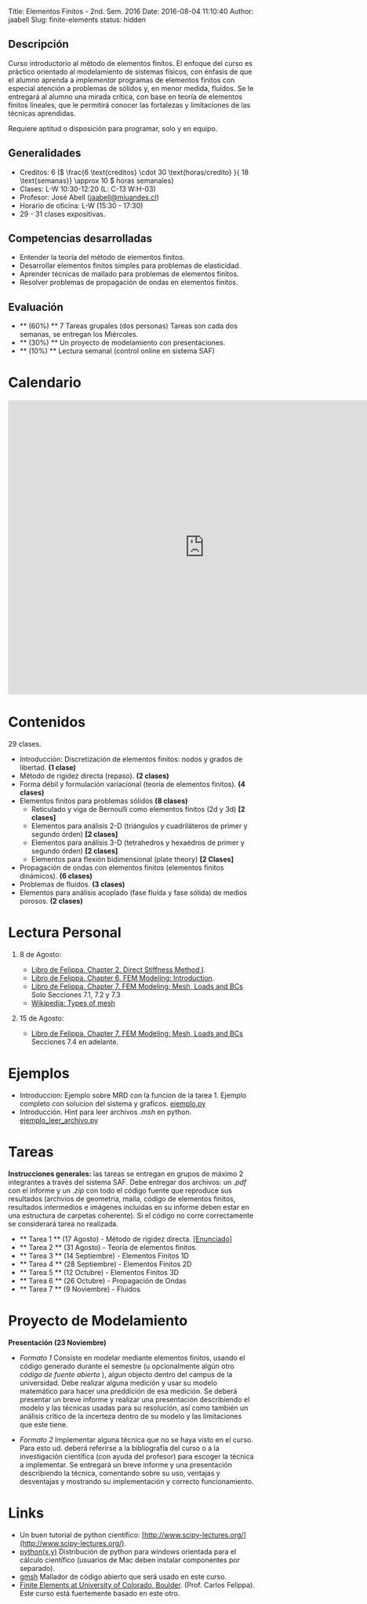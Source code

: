 Title: Elementos Finitos - 2nd. Sem. 2016
Date: 2016-08-04 11:10:40
Author: jaabell
Slug: finite-elements
status: hidden

## Descripción

Curso introductorio al método de elementos finítos. El enfoque del curso es práctico orientado al modelamiento de sistemas físicos, con énfasis de que el alumno aprenda a *implementar* programas de elementos finitos con especial atención a problemas de sólidos y, en menor medida, fluídos. Se le entregará al alumno una mirada crítica, con base en teoría de elementos finitos lineales, que le permitirá conocer las fortalezas y limitaciones de las técnicas aprendidas. 

Requiere aptitud o disposición para programar, solo y en equipo. 

## Generalidades

- Creditos: 6 ($ \frac{6 \text{creditos} \cdot 30 \text{horas/credito} }{ 18 \text{semanas}} \\approx 10 $ horas semanales)
- Clases: L-W 10:30-12:20 (L: C-13 W:H-03)
- Profesor: José Abell (jaabell@miuandes.cl)
- Horario de oficina: L-W (15:30 - 17:30)
- 29 - 31 clases expositivas.

## Competencias desarrolladas

- Entender la teoría del método de elementos finitos.
- Desarrollar elementos finitos simples para problemas de elasticidad.
- Aprender técnicas de mallado para problemas de elementos finitos.
- Resolver problemas de propagación de ondas en elementos finitos.

## Evaluación

- ** (60%) ** 7 Tareas grupales (dos personas) Tareas son cada dos semanas, se entregan los Miércoles. 
- ** (30%) ** Un proyecto de modelamiento con presentaciones. 
- ** (10%) ** Lectura semanal (control online en sistema SAF) 


Calendario 
============

<iframe src="https://calendar.google.com/calendar/embed?src=68hj1a9pjm988hq9avip7ggus0%40group.calendar.google.com&ctz=America/Santiago" style="border: 0" width="800" height="600" frameborder="0" scrolling="no"></iframe>


Contenidos
============

29 clases.

- Introducción: Discretización de elementos finitos: nodos y grados de libertad.                    **(1 clase)**
- Método de rigidez directa (repaso).                                                               **(2 clases)**
- Forma débil y formulación variacional (teoría de elementos finitos).                              **(4 clases)**
- Elementos finitos para problemas sólidos                                                          **(8 clases)**
    + Reticulado y viga de Bernoulli como elementos finitos (2d y 3d)                                 **[2 clases]**
    + Elementos para análisis 2-D (triángulos y cuadriláteros de primer y segundo órden)              **[2 clases]**
    + Elementos para análisis 3-D (tetrahedros y hexaédros de primer y segundo órden)                 **[2 clases]**
    + Elementos para flexión bidimensional (plate theory)                                             **[2 Clases]**
- Propagación de ondas con elementos finitos (elementos finitos dinámicos).                         **(6 clases)**
- Problemas de fluídos.                                                                             **(3 clases)**
- Elementos para análisis acoplado (fase fluída y fase sólida) de medios porosos.                   **(2 clases)**


Lectura Personal
============

1. 8 de Agosto:
    * [Libro de Felippa. Chapter 2. Direct Stiffness Method I](http://www.colorado.edu/engineering/CAS/courses.d/IFEM.d/IFEM.Ch02.d/IFEM.Ch02.pdf).
    * [Libro de Felippa. Chapter 6. FEM Modeling: Introduction](http://www.colorado.edu/engineering/CAS/courses.d/IFEM.d/IFEM.Ch06.d/IFEM.Ch06.pdf).
    * [Libro de Felippa. Chapter 7. FEM Modeling: Mesh, Loads and BCs](http://www.colorado.edu/engineering/CAS/courses.d/IFEM.d/IFEM.Ch07.d/IFEM.Ch07.pdf) Solo Secciones 7.1, 7.2 y 7.3
    * [Wikipedia: Types of mesh](https://en.wikipedia.org/wiki/Types_of_mesh)

1. 15 de Agosto:
    * [Libro de Felippa. Chapter 7. FEM Modeling: Mesh, Loads and BCs](http://www.colorado.edu/engineering/CAS/courses.d/IFEM.d/IFEM.Ch07.d/IFEM.Ch07.pdf) Secciones 7.4 en adelante. 

Ejemplos
============
- Introduccion: Ejemplo sobre MRD con la funcion de la tarea 1. Ejemplo completo con solucion del
sistema y graficos. [ejemplo.py](https://www.dropbox.com/s/vt2cazdop2ioqm4/ejemplo.py?dl=0)
- Introducción. Hint para leer archivos *.msh* en python. 
[ejemplo_leer_archivo.py](https://www.dropbox.com/s/q00xvko2zeoa4lq/ejemplo_leer_archivo.py?dl=0)

Tareas 
============



**Instrucciones generales:** las tareas se entregan en grupos de máximo 2 integrantes a través del sistema SAF. Debe entregar dos archivos: un *.pdf* con el informe y un *.zip* con todo el código fuente que reproduce sus resultados (archvios de geometría, malla, código de elementos finitos, resultados intermedios e imágenes incluidas en su informe deben estar en una estructura de carpetas coherente). Si el código no corre correctamente se considerará tarea no realizada.

- ** Tarea 1 ** (17 Agosto)      - Método de rigidez directa. [[Enunciado](https://www.dropbox.com/s/vquzh1qhfhoz9a0/t1.pdf?dl=1)]
- ** Tarea 2 ** (31 Agosto)      - Teoría de elementos finitos.
- ** Tarea 3 ** (14 Septiembre)  - Elementos Finitos 1D
- ** Tarea 4 ** (28 Septiembre)  - Elementos Finitos 2D 
- ** Tarea 5 ** (12 Octubre)     - Elementos Finitos 3D
- ** Tarea 6 ** (26 Octubre)     - Propagación de Ondas
- ** Tarea 7 ** (9 Noviembre)    - Fluidos   


Proyecto de Modelamiento
============

**Presentación (23 Noviembre)**



* *Formato 1* Consiste en modelar mediante elementos finitos, usando el código generado durante el semestre (u opcionalmente algún otro *código de fuente abierta* ), algun objecto dentro del campus de la universidad. Debe realizar alguna medición y usar su modelo matemático para hacer una preddición de esa medición. Se deberá presentar un breve informe y realizar una presentación describiendo el modelo y las técnicas usadas para su resolución, así como también un análisis crítico de la incerteza dentro de su modelo y las limitaciones que este tiene. 

* *Formato 2* Implementar alguna técnica que no se haya visto en el curso. Para esto ud. deberá referirse a la bibliografía del curso o a la investigación científica (con ayuda del profesor) para escoger la técnica a implementar. Se entregará un breve informe y una presentación describiendo la técnica, comentando sobre su uso, ventajas y desventajas y mostrando su implementación y correcto funcionamiento.




Links
============

- Un buen tutorial de python científico: [http://www.scipy-lectures.org/](http://www.scipy-lectures.org/).
- [python(x,y)](https://python-xy.github.io/) Distribución de python para windows orientada para el cálculo científico (usuarios de Mac deben instalar componentes por separado). 
- [gmsh](http://gmsh.info/) Mallador de código abierto que será usado en este curso. 
- [Finite Elements at University of Colorado, Boulder](http://www.colorado.edu/engineering/CAS/courses.d/IFEM.d/Home.html).  (Prof. Carlos Felippa). Este curso está fuertemente basado en este otro. 